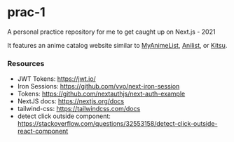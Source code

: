 # prac-1
A personal practice repository for me to get caught up on Next.js - 2021

It features an anime catalog website similar to [MyAnimeList](https://myanimelist.net/), [Anilist](https://anilist.co/), or [Kitsu](https://kitsu.io/explore/anime).

### Resources

- JWT Tokens: https://jwt.io/
- Iron Sessions: https://github.com/vvo/next-iron-session
- Tokens: https://github.com/nextauthjs/next-auth-example
- NextJS docs: https://nextjs.org/docs
- tailwind-css: https://tailwindcss.com/docs
- detect click outside component: https://stackoverflow.com/questions/32553158/detect-click-outside-react-component
